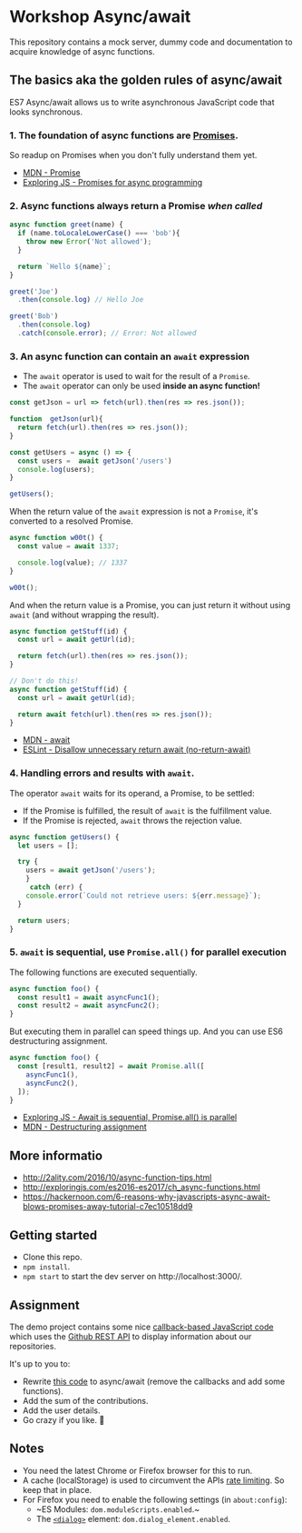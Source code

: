 # Workshop Async/await

This repository contains a mock server, dummy code and documentation to acquire knowledge of async functions.

## The basics aka the golden rules of async/await

ES7 Async/await allows us to write asynchronous JavaScript code that looks synchronous.

### 1. The foundation of async functions are [Promises](http://exploringjs.com/es6/ch_promises.html).

So readup on Promises when you don't fully understand them yet.
- [MDN - Promise](https://developer.mozilla.org/en-US/docs/Web/JavaScript/Reference/Global_Objects/Promise)
- [Exploring JS - Promises for async programming](http://exploringjs.com/es6/ch_promises.html)

### 2. Async functions always return a Promise _when called_

```javascript
async function greet(name) {
  if (name.toLocaleLowerCase() === 'bob'){
    throw new Error('Not allowed');
  }

  return `Hello ${name}`;
}

greet('Joe')
  .then(console.log) // Hello Joe

greet('Bob')
  .then(console.log)
  .catch(console.error); // Error: Not allowed
```

### 3. An async function can contain an `await` expression

- The `await` operator is used to wait for the result of a `Promise`.
- The `await` operator can only be used __inside an async function!__

```javascript
const getJson = url => fetch(url).then(res => res.json());

function  getJson(url){
  return fetch(url).then(res => res.json());
}

const getUsers = async () => {
  const users =  await getJson('/users')
  console.log(users);
}

getUsers();
```

When the return value of the `await` expression is not a `Promise`, it's converted to a resolved Promise.

```javascript
async function w00t() {
  const value = await 1337;

  console.log(value); // 1337
}

w00t();
```

And when the return value is a Promise, you can just return it without using `await` (and without wrapping the result).

```javascript
async function getStuff(id) {
  const url = await getUrl(id);

  return fetch(url).then(res => res.json());
}

// Don't do this!
async function getStuff(id) {
  const url = await getUrl(id);

  return await fetch(url).then(res => res.json());
}
```

- [MDN - await](https://developer.mozilla.org/en-US/docs/Web/JavaScript/Reference/Operators/await)
- [ESLint - Disallow unnecessary return await (no-return-await)](https://eslint.org/docs/rules/no-return-await)

### 4. Handling errors and results with `await`.

The operator `await` waits for its operand, a Promise, to be settled:

- If the Promise is fulfilled, the result of `await` is the fulfillment value.
- If the Promise is rejected, `await` throws the rejection value.

```javascript
async function getUsers() {
  let users = [];

  try {
    users = await getJson('/users');
    }
     catch (err) {
    console.error(`Could not retrieve users: ${err.message}`);
  }

  return users;
}
```

### 5. `await` is sequential, use `Promise.all()` for parallel execution

The following functions are executed sequentially.

```javascript
async function foo() {
  const result1 = await asyncFunc1();
  const result2 = await asyncFunc2();
}
```

But executing them in parallel can speed things up. And you can use ES6 destructuring assignment.

```javascript
async function foo() {
  const [result1, result2] = await Promise.all([
    asyncFunc1(),
    asyncFunc2(),
  ]);
}
```


- [Exploring JS - Await is sequential, Promise.all() is parallel](http://exploringjs.com/es2016-es2017/ch_async-functions.html#_await-is-sequential-promiseall-is-parallel)
- [MDN - Destructuring assignment](https://developer.mozilla.org/en-US/docs/Web/JavaScript/Reference/Operators/Destructuring_assignment)
## More informatio

- http://2ality.com/2016/10/async-function-tips.html
- http://exploringjs.com/es2016-es2017/ch_async-functions.html
- https://hackernoon.com/6-reasons-why-javascripts-async-await-blows-promises-away-tutorial-c7ec10518dd9

## Getting started

- Clone this repo.
- `npm install`.
- `npm start` to start the dev server on http://localhost:3000/.

## Assignment

The demo project contains some nice [callback-based JavaScript code](./public/js/main.js) which uses the [Github REST API](https://developer.github.com/v3/) to display information about our repositories.

It's up to you to:

- Rewrite [this code](./public/js/main.js) to async/await (remove the callbacks and add some functions).
- Add the sum of the contributions.
- Add the user details.
- Go crazy if you like. :metal:

## Notes

- You need the latest Chrome or Firefox browser for this to run.
- A cache (localStorage) is used to circumvent the APIs [rate limiting](https://developer.github.com/v3/#rate-limiting). So keep that in place.
- For Firefox you need to enable the following settings (in `about:config`):
  - ~ES Modules: `dom.moduleScripts.enabled`.~
  - The [`<dialog>`](https://developer.mozilla.org/en-US/docs/Web/HTML/Element/dialog) element: `dom.dialog_element.enabled`.
